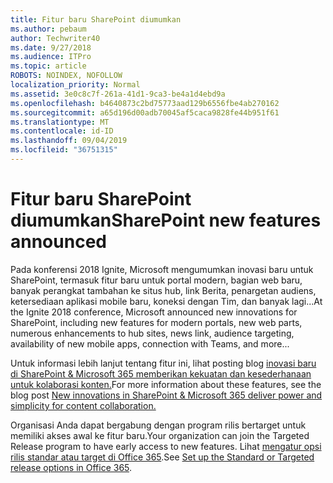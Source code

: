 ```yaml
---
title: Fitur baru SharePoint diumumkan
ms.author: pebaum
author: Techwriter40
ms.date: 9/27/2018
ms.audience: ITPro
ms.topic: article
ROBOTS: NOINDEX, NOFOLLOW
localization_priority: Normal
ms.assetid: 3e0c8c7f-261a-41d1-9ca3-be4a1d4ebd9a
ms.openlocfilehash: b4640873c2bd75773aad129b6556fbe4ab270162
ms.sourcegitcommit: a65d196d00adb70045af5caca9828fe44b951f61
ms.translationtype: MT
ms.contentlocale: id-ID
ms.lasthandoff: 09/04/2019
ms.locfileid: "36751315"
---
```

# <a name="sharepoint-new-features-announced"></a><span data-ttu-id="c82bd-102">Fitur baru SharePoint diumumkan</span><span class="sxs-lookup"><span data-stu-id="c82bd-102">SharePoint new features announced</span></span>

<span data-ttu-id="c82bd-103">Pada konferensi 2018 Ignite, Microsoft mengumumkan inovasi baru untuk SharePoint, termasuk fitur baru untuk portal modern, bagian web baru, banyak perangkat tambahan ke situs hub, link Berita, penargetan audiens, ketersediaan aplikasi mobile baru, koneksi dengan Tim, dan banyak lagi...</span><span class="sxs-lookup"><span data-stu-id="c82bd-103">At the Ignite 2018 conference, Microsoft announced new innovations for SharePoint, including new features for modern portals, new web parts, numerous enhancements to hub sites, news link, audience targeting, availability of new mobile apps, connection with Teams, and more...</span></span>
  
<span data-ttu-id="c82bd-104">Untuk informasi lebih lanjut tentang fitur ini, lihat posting blog [inovasi baru di SharePoint &amp; Microsoft 365 memberikan kekuatan dan kesederhanaan untuk kolaborasi konten.](https://go.microsoft.com/fwlink/?linkid=2026502)</span><span class="sxs-lookup"><span data-stu-id="c82bd-104">For more information about these features, see the blog post [New innovations in SharePoint &amp; Microsoft 365 deliver power and simplicity for content collaboration.](https://go.microsoft.com/fwlink/?linkid=2026502)</span></span>
  
<span data-ttu-id="c82bd-105">Organisasi Anda dapat bergabung dengan program rilis bertarget untuk memiliki akses awal ke fitur baru.</span><span class="sxs-lookup"><span data-stu-id="c82bd-105">Your organization can join the Targeted Release program to have early access to new features.</span></span> <span data-ttu-id="c82bd-106">Lihat [mengatur opsi rilis standar atau target di Office 365](https://docs.microsoft.com/office365/admin/manage/release-options-in-office-365).</span><span class="sxs-lookup"><span data-stu-id="c82bd-106">See [Set up the Standard or Targeted release options in Office 365](https://docs.microsoft.com/office365/admin/manage/release-options-in-office-365).</span></span>
